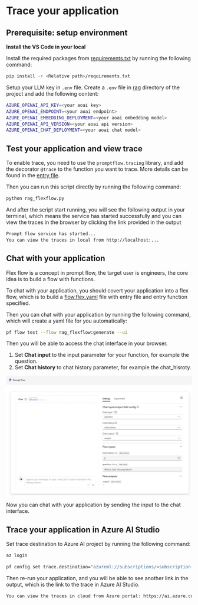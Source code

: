 # Trace your application

## Prerequisite: setup environment

**Install the VS Code in your local**

Install the required packages from [requirements.txt](./requirements.txt) by running the following command:

```bash
pip install -r <Relative path>/requirements.txt

```

Setup your LLM key in `.env` file. Create a `.env` file in [rag](./rag/) directory of the project and add the following content:

```bash
AZURE_OPENAI_API_KEY=<your aoai key>
AZURE_OPENAI_ENDPOINT=<your aoai endpoint>
AZURE_OPENAI_EMBEDDING_DEPLOYMENT=<your aoai embedding model>
AZURE_OPENAI_API_VERSION=<your aoai api version>
AZURE_OPENAI_CHAT_DEPLOYMENT=<your aoai chat model>
```

## Test your application and view trace

To enable trace, you need to use the `promptflow.tracing` library, and add the decorator `@trace` to the function you want to trace.  More details can be found in the [entry file](./rag_flexflow.py).

Then you can run this script directly by running the following command:

```bash
python rag_flexflow.py
```

And after the script start running, you will see the following output in your terminal, which means the service has started successfully and you can view the traces in the browser by clicking the link provided in the output

```bash
Prompt flow service has started...
You can view the traces in local from http://localhost:...
```

## Chat with your application

Flex flow is a concept in prompt flow, the target user is engineers, the core idea is to build a flow with functions.

To chat with your application, you should covert your application into a flex flow, which is to build a [flow.flex.yaml](./flow.flex.yaml) file with entry file and entry function specified.

Then you can chat with your application by running the following command, which will create a yaml file for you automatically:

```bash
pf flow test --flow rag_flexflow:generate --ui
```

Then you will be able to access the chat interface in your browser.

1. Set **Chat input** to the input parameter for your function, for example the question.
2. Set **Chat history** to chat history parameter, for example the chat_hisroty.

![chat ui](../chat_ui.png)

Now you can chat with your application by sending the input to the chat interface.

## Trace your application in Azure AI Studio

Set trace destination to Azure AI project by running the following command:

```bash
az login
```

```bash
pf config set trace.destination="azureml://subscriptions/<subscription-id>/resourceGroups/<resource-group-name>/providers/Microsoft.MachineLearningServices/workspaces/<workspace-or-project-name>"
```

Then re-run your application, and you will be able to see another link in the output, which is the link to the trace in Azure AI Studio.

```bash
You can view the traces in cloud from Azure portal: https://ai.azure.com/projectflows/...
```
